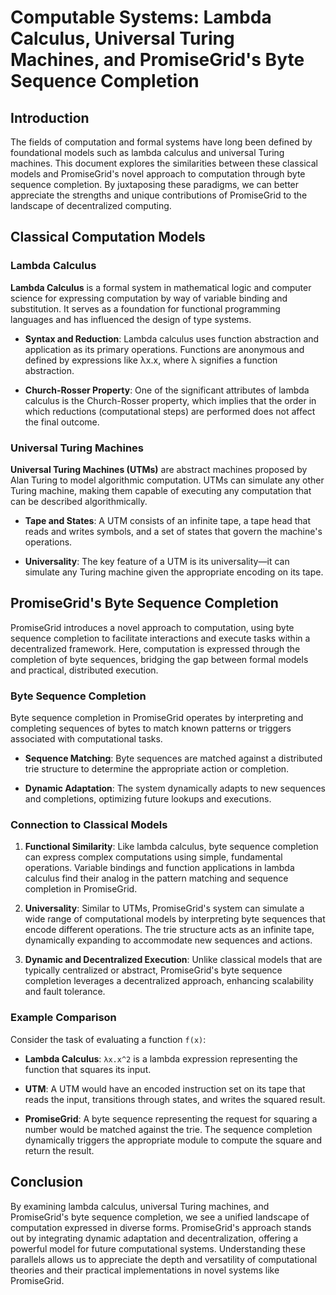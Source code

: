 # Computable Systems: Lambda Calculus, Universal Turing Machines, and PromiseGrid's Byte Sequence Completion

## Introduction

The fields of computation and formal systems have long been defined by foundational models such as lambda calculus and universal Turing machines. This document explores the similarities between these classical models and PromiseGrid's novel approach to computation through byte sequence completion. By juxtaposing these paradigms, we can better appreciate the strengths and unique contributions of PromiseGrid to the landscape of decentralized computing.

## Classical Computation Models

### Lambda Calculus

**Lambda Calculus** is a formal system in mathematical logic and computer science for expressing computation by way of variable binding and substitution. It serves as a foundation for functional programming languages and has influenced the design of type systems.

- **Syntax and Reduction**: Lambda calculus uses function abstraction and application as its primary operations. Functions are anonymous and defined by expressions like λx.x, where λ signifies a function abstraction.
  
- **Church-Rosser Property**: One of the significant attributes of lambda calculus is the Church-Rosser property, which implies that the order in which reductions (computational steps) are performed does not affect the final outcome.

### Universal Turing Machines

**Universal Turing Machines (UTMs)** are abstract machines proposed by Alan Turing to model algorithmic computation. UTMs can simulate any other Turing machine, making them capable of executing any computation that can be described algorithmically.

- **Tape and States**: A UTM consists of an infinite tape, a tape head that reads and writes symbols, and a set of states that govern the machine's operations.
  
- **Universality**: The key feature of a UTM is its universality—it can simulate any Turing machine given the appropriate encoding on its tape.

## PromiseGrid's Byte Sequence Completion

PromiseGrid introduces a novel approach to computation, using byte sequence completion to facilitate interactions and execute tasks within a decentralized framework. Here, computation is expressed through the completion of byte sequences, bridging the gap between formal models and practical, distributed execution.

### Byte Sequence Completion

Byte sequence completion in PromiseGrid operates by interpreting and completing sequences of bytes to match known patterns or triggers associated with computational tasks.

- **Sequence Matching**: Byte sequences are matched against a distributed trie structure to determine the appropriate action or completion.
  
- **Dynamic Adaptation**: The system dynamically adapts to new sequences and completions, optimizing future lookups and executions.

### Connection to Classical Models

1. **Functional Similarity**: Like lambda calculus, byte sequence completion can express complex computations using simple, fundamental operations. Variable bindings and function applications in lambda calculus find their analog in the pattern matching and sequence completion in PromiseGrid.

2. **Universality**: Similar to UTMs, PromiseGrid's system can simulate a wide range of computational models by interpreting byte sequences that encode different operations. The trie structure acts as an infinite tape, dynamically expanding to accommodate new sequences and actions.

3. **Dynamic and Decentralized Execution**: Unlike classical models that are typically centralized or abstract, PromiseGrid's byte sequence completion leverages a decentralized approach, enhancing scalability and fault tolerance.

### Example Comparison

Consider the task of evaluating a function `f(x)`:

- **Lambda Calculus**: 
  ```λx.x^2``` is a lambda expression representing the function that squares its input.

- **UTM**: A UTM would have an encoded instruction set on its tape that reads the input, transitions through states, and writes the squared result.

- **PromiseGrid**: 
  A byte sequence representing the request for squaring a number would be matched against the trie. The sequence completion dynamically triggers the appropriate module to compute the square and return the result.

## Conclusion

By examining lambda calculus, universal Turing machines, and PromiseGrid's byte sequence completion, we see a unified landscape of computation expressed in diverse forms. PromiseGrid's approach stands out by integrating dynamic adaptation and decentralization, offering a powerful model for future computational systems. Understanding these parallels allows us to appreciate the depth and versatility of computational theories and their practical implementations in novel systems like PromiseGrid.
